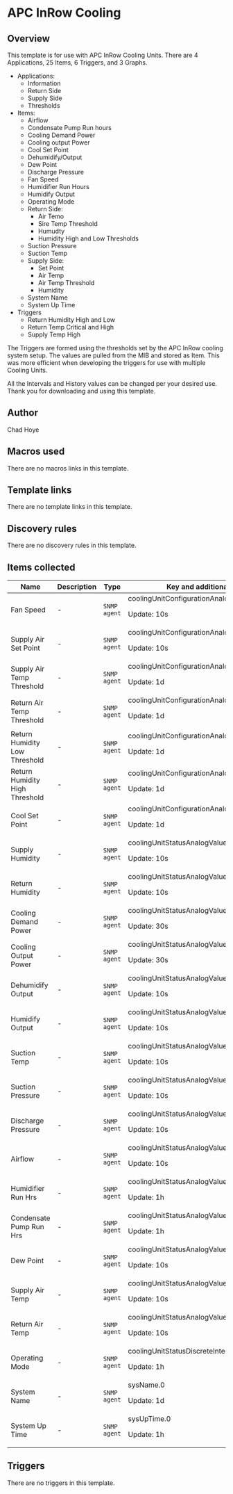 # APC InRow Cooling

## Overview

This template is for use with APC InRow Cooling Units. There are 4 Applications, 25 Items, 6 Triggers, and 3 Graphs.


* Applications:
	+ Information
	+ Return Side
	+ Supply Side
	+ Thresholds
* Items:
	+ Airflow
	+ Condensate Pump Run hours
	+ Cooling Demand Power
	+ Cooling output Power
	+ Cool Set Point
	+ Dehumidify/Output
	+ Dew Point
	+ Discharge Pressure
	+ Fan Speed
	+ Humidifier Run Hours
	+ Humidify Output
	+ Operating Mode
	+ Return Side:
		- Air Temo
		- Sire Temp Threshold
		- Humudty
		- Humidity High and Low Thresholds
	+ Suction Pressure
	+ Suction Temp
	+ Supply Side:
		- Set Point
		- Air Temp
		- Air Temp Threshold
		- Humidity
	+ System Name
	+ System Up Time
* Triggers
	+ Return Humidity High and Low
	+ Return Temp Critical and High
	+ Supply Temp High


 


The Triggers are formed using the thresholds set by the APC InRow cooling system setup. The values are pulled from the MIB and stored as Item. This was more efficient when developing the triggers for use with multiple Cooling Units. 


All the Intervals and History values can be changed per your desired use. Thank you for downloading and using this template.


 



## Author

Chad Hoye

## Macros used

There are no macros links in this template.

## Template links

There are no template links in this template.

## Discovery rules

There are no discovery rules in this template.

## Items collected

|Name|Description|Type|Key and additional info|
|----|-----------|----|----|
|Fan Speed|<p>-</p>|`SNMP agent`|coolingUnitConfigurationAnalogDescription.1.5<p>Update: 10s</p>|
|Supply Air Set Point|<p>-</p>|`SNMP agent`|coolingUnitConfigurationAnalogValue.1.12<p>Update: 10s</p>|
|Supply Air Temp Threshold|<p>-</p>|`SNMP agent`|coolingUnitConfigurationAnalogValue.1.3<p>Update: 1d</p>|
|Return  Air Temp Threshold|<p>-</p>|`SNMP agent`|coolingUnitConfigurationAnalogValue.1.5<p>Update: 1d</p>|
|Return Humidity Low Threshold|<p>-</p>|`SNMP agent`|coolingUnitConfigurationAnalogValue.1.7<p>Update: 1d</p>|
|Return Humidity High Threshold|<p>-</p>|`SNMP agent`|coolingUnitConfigurationAnalogValue.1.8<p>Update: 1d</p>|
|Cool Set Point|<p>-</p>|`SNMP agent`|coolingUnitConfigurationAnalogValue.1.9<p>Update: 1d</p>|
|Supply Humidity|<p>-</p>|`SNMP agent`|coolingUnitStatusAnalogValue.1.10<p>Update: 10s</p>|
|Return Humidity|<p>-</p>|`SNMP agent`|coolingUnitStatusAnalogValue.1.11<p>Update: 10s</p>|
|Cooling Demand Power|<p>-</p>|`SNMP agent`|coolingUnitStatusAnalogValue.1.12<p>Update: 30s</p>|
|Cooling Output Power|<p>-</p>|`SNMP agent`|coolingUnitStatusAnalogValue.1.13<p>Update: 30s</p>|
|Dehumidify Output|<p>-</p>|`SNMP agent`|coolingUnitStatusAnalogValue.1.16<p>Update: 10s</p>|
|Humidify Output|<p>-</p>|`SNMP agent`|coolingUnitStatusAnalogValue.1.18<p>Update: 10s</p>|
|Suction Temp|<p>-</p>|`SNMP agent`|coolingUnitStatusAnalogValue.1.21<p>Update: 10s</p>|
|Suction Pressure|<p>-</p>|`SNMP agent`|coolingUnitStatusAnalogValue.1.22<p>Update: 10s</p>|
|Discharge Pressure|<p>-</p>|`SNMP agent`|coolingUnitStatusAnalogValue.1.24<p>Update: 10s</p>|
|Airflow|<p>-</p>|`SNMP agent`|coolingUnitStatusAnalogValue.1.3<p>Update: 10s</p>|
|Humidifier Run Hrs|<p>-</p>|`SNMP agent`|coolingUnitStatusAnalogValue.1.38<p>Update: 1h</p>|
|Condensate Pump Run Hrs|<p>-</p>|`SNMP agent`|coolingUnitStatusAnalogValue.1.39<p>Update: 1h</p>|
|Dew Point|<p>-</p>|`SNMP agent`|coolingUnitStatusAnalogValue.1.49<p>Update: 10s</p>|
|Supply Air Temp|<p>-</p>|`SNMP agent`|coolingUnitStatusAnalogValue.1.6<p>Update: 10s</p>|
|Return Air Temp|<p>-</p>|`SNMP agent`|coolingUnitStatusAnalogValue.1.8<p>Update: 10s</p>|
|Operating Mode|<p>-</p>|`SNMP agent`|coolingUnitStatusDiscreteIntegerAsString.1.2<p>Update: 1h</p>|
|System Name|<p>-</p>|`SNMP agent`|sysName.0<p>Update: 1d</p>|
|System Up Time|<p>-</p>|`SNMP agent`|sysUpTime.0<p>Update: 1h</p>|
## Triggers

There are no triggers in this template.

